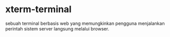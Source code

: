 # xterm-terminal
sebuah terminal berbasis web yang memungkinkan pengguna menjalankan perintah sistem server langsung melalui browser.
